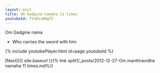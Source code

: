 ```yaml
---
layout: post
title: Om Gadgine namaha 11 times
youtubeId: fYxDscWRgfI
---
```

 
 
Om Gadgine nama 
 
 -  Who carries the sword with him 
 
  
 
  
 
 
 
 
 
 


{% include youtubePlayer.html id=page.youtubeId %}
 
[Next]({{ site.baseurl }}{% link  split1/_posts/2012-12-27-Om manthravidhe namaha 11 times.md%})
 
